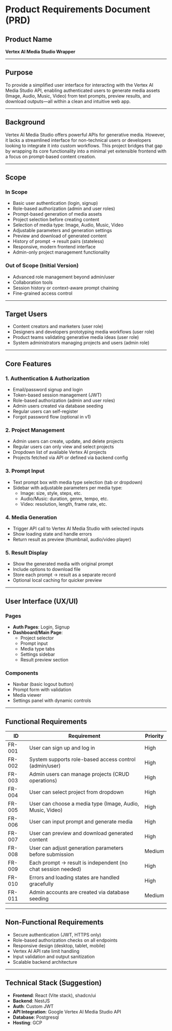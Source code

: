 # Product Requirements Document (PRD)

## Product Name

**Vertex AI Media Studio Wrapper**

---

## Purpose

To provide a simplified user interface for interacting with the Vertex AI Media Studio API, enabling authenticated users to generate media assets (Image, Audio, Music, Video) from text prompts, preview results, and download outputs—all within a clean and intuitive web app.

---

## Background

Vertex AI Media Studio offers powerful APIs for generative media. However, it lacks a streamlined interface for non-technical users or developers looking to integrate it into custom workflows. This project bridges that gap by wrapping its core functionality into a minimal yet extensible frontend with a focus on prompt-based content creation.

---

## Scope

### In Scope

- Basic user authentication (login, signup)
- Role-based authorization (admin and user roles)
- Prompt-based generation of media assets
- Project selection before creating content
- Selection of media type: Image, Audio, Music, Video
- Adjustable parameters and generation settings
- Preview and download of generated content
- History of prompt → result pairs (stateless)
- Responsive, modern frontend interface
- Admin-only project management functionality

### Out of Scope (Initial Version)

- Advanced role management beyond admin/user
- Collaboration tools
- Session history or context-aware prompt chaining
- Fine-grained access control

---

## Target Users

- Content creators and marketers (user role)
- Designers and developers prototyping media workflows (user role)
- Product teams validating generative media ideas (user role)
- System administrators managing projects and users (admin role)

---

## Core Features

### 1. Authentication & Authorization

- Email/password signup and login
- Token-based session management (JWT)
- Role-based authorization (admin and user roles)
- Admin users created via database seeding
- Regular users can self-register
- Forgot password flow (optional in v1)

### 2. Project Management

- Admin users can create, update, and delete projects
- Regular users can only view and select projects
- Dropdown list of available Vertex AI projects
- Projects fetched via API or defined via backend config

### 3. Prompt Input

- Text prompt box with media type selection (tab or dropdown)
- Sidebar with adjustable parameters per media type:
  - Image: size, style, steps, etc.
  - Audio/Music: duration, genre, tempo, etc.
  - Video: resolution, length, frame rate, etc.

### 4. Media Generation

- Trigger API call to Vertex AI Media Studio with selected inputs
- Show loading state and handle errors
- Return result as preview (thumbnail, audio/video player)

### 5. Result Display

- Show the generated media with original prompt
- Include options to download file
- Store each prompt → result as a separate record
- Optional local caching for quicker preview

---

## User Interface (UX/UI)

### Pages

- **Auth Pages**: Login, Signup
- **Dashboard/Main Page**:
  - Project selector
  - Prompt input
  - Media type tabs
  - Settings sidebar
  - Result preview section

### Components

- Navbar (basic logout button)
- Prompt form with validation
- Media viewer
- Settings panel with dynamic controls

---

## Functional Requirements

| ID     | Requirement                                                  | Priority |
| ------ | ------------------------------------------------------------ | -------- |
| FR-001 | User can sign up and log in                                  | High     |
| FR-002 | System supports role-based access control (admin/user)       | High     |
| FR-003 | Admin users can manage projects (CRUD operations)            | High     |
| FR-004 | User can select project from dropdown                        | High     |
| FR-005 | User can choose a media type (Image, Audio, Music, Video)    | High     |
| FR-006 | User can input prompt and generate media                     | High     |
| FR-007 | User can preview and download generated content              | High     |
| FR-008 | User can adjust generation parameters before submission      | Medium   |
| FR-009 | Each prompt → result is independent (no chat session needed) | High     |
| FR-010 | Errors and loading states are handled gracefully             | High     |
| FR-011 | Admin accounts are created via database seeding              | Medium   |

---

## Non-Functional Requirements

- Secure authentication (JWT, HTTPS only)
- Role-based authorization checks on all endpoints
- Responsive design (desktop, tablet, mobile)
- Vertex AI API rate limit handling
- Input validation and output sanitization
- Scalable backend architecture

---

## Technical Stack (Suggestion)

- **Frontend**: React (Vite stack), shadcn/ui
- **Backend**: NestJS
- **Auth**: Custom JWT
- **API Integration**: Google Vertex AI Media Studio API
- **Database**: Postgresql
- **Hosting**: GCP
